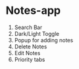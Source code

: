 # Notes-app

1. Search Bar
2. Dark/Light Toggle
3. Popup for adding notes
4. Delete Notes
5. Edit Notes
6. Priority tabs
